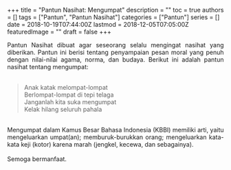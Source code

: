 +++
title = "Pantun Nasihat: Mengumpat"
description = ""
toc = true
authors = []
tags = ["Pantun", "Pantun Nasihat"]
categories = ["Pantun"]
series = []
date = 2018-10-19T07:44:00Z
lastmod = 2018-12-05T07:05:00Z
featuredImage = ""
draft = false
+++

<div style="text-align: justify;">Pantun Nasihat dibuat agar seseorang selalu mengingat nasihat yang diberikan. Pantun ini berisi tentang penyampaian pesan moral yang penuh dengan nilai-nilai agama, norma, dan budaya. Berikut ini adalah pantun nasihat tentang mengumpat:<br /><br />
<blockquote class="tr_bq">Anak katak melompat-lompat<br />Berlompat-lompat di tepi telaga<br />Janganlah kita suka mengumpat<br />Kelak hilang seluruh pahala</blockquote><br />
Mengumpat dalam Kamus Besar Bahasa Indonesia (KBBI) memiliki arti, yaitu mengeluarkan umpat(an); memburuk-burukkan orang; mengeluarkan kata-kata keji (kotor) karena marah (jengkel, kecewa, dan sebagainya).<br /><br />
Semoga bermanfaat.</div>
